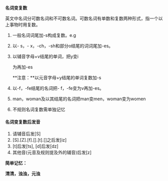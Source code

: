 **名词变复数**



英文中名词分可数名词和不可数名词。可数名词有单数和复数两种形式，指一个以上事物时用复数。

1. 一般名词词尾加-s构成复数。e.g

2. 以- s，- x，-ch，-sh和部分o结尾的词词尾加-es。

3. 以辅音字母+v结尾的单词，把y变i

   为再加-es

   **注意：**以元音字母+y结尾的单词复数加-s

4. 以-f，-fe结尾的名词把- f，-fe变为v再加-es。

5. man，woman及以其结尾的名词把man变men，woman变为women

6. 不规则名词复数需单独记忆



#### 名词变复数后发音

1. 请辅音后发[S]
2. [S].[Z].[f].[].[t].[]之后发[iz]
3. [t]后发[ts], [d]后发[dz]
4. 其他音(元音及规则提及外的辅音)后发[z]

**简单记忆：**

**清清，浊浊，元浊**